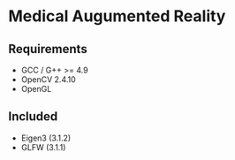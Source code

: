 # Medical Augumented Reality

## Requirements

* GCC / G++ >= 4.9
* OpenCV 2.4.10
* OpenGL

## Included 
* Eigen3 (3.1.2)
* GLFW (3.1.1)
